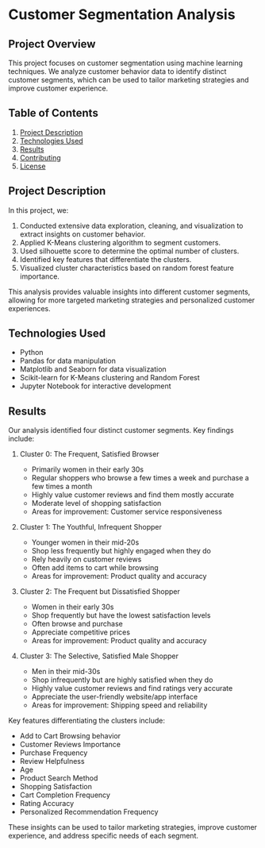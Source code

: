 # Customer Segmentation Analysis

## Project Overview

This project focuses on customer segmentation using machine learning techniques. We analyze customer behavior data to identify distinct customer segments, which can be used to tailor marketing strategies and improve customer experience.

## Table of Contents

1. [Project Description](#project-description)
2. [Technologies Used](#technologies-used)
3. [Results](#results)
4. [Contributing](#contributing)
5. [License](#license)

## Project Description

In this project, we:

1. Conducted extensive data exploration, cleaning, and visualization to extract insights on customer behavior.
2. Applied K-Means clustering algorithm to segment customers.
3. Used silhouette score to determine the optimal number of clusters.
4. Identified key features that differentiate the clusters.
5. Visualized cluster characteristics based on random forest feature importance.

This analysis provides valuable insights into different customer segments, allowing for more targeted marketing strategies and personalized customer experiences.

## Technologies Used

- Python
- Pandas for data manipulation
- Matplotlib and Seaborn for data visualization
- Scikit-learn for K-Means clustering and Random Forest
- Jupyter Notebook for interactive development

## Results

Our analysis identified four distinct customer segments. Key findings include:

1. Cluster 0: The Frequent, Satisfied Browser
   - Primarily women in their early 30s
   - Regular shoppers who browse a few times a week and purchase a few times a month
   - Highly value customer reviews and find them mostly accurate
   - Moderate level of shopping satisfaction
   - Areas for improvement: Customer service responsiveness

2. Cluster 1: The Youthful, Infrequent Shopper
   - Younger women in their mid-20s
   - Shop less frequently but highly engaged when they do
   - Rely heavily on customer reviews
   - Often add items to cart while browsing
   - Areas for improvement: Product quality and accuracy

3. Cluster 2: The Frequent but Dissatisfied Shopper
   - Women in their early 30s
   - Shop frequently but have the lowest satisfaction levels
   - Often browse and purchase
   - Appreciate competitive prices
   - Areas for improvement: Product quality and accuracy

4. Cluster 3: The Selective, Satisfied Male Shopper
   - Men in their mid-30s
   - Shop infrequently but are highly satisfied when they do
   - Highly value customer reviews and find ratings very accurate
   - Appreciate the user-friendly website/app interface
   - Areas for improvement: Shipping speed and reliability

Key features differentiating the clusters include:
- Add to Cart Browsing behavior
- Customer Reviews Importance
- Purchase Frequency
- Review Helpfulness
- Age
- Product Search Method
- Shopping Satisfaction
- Cart Completion Frequency
- Rating Accuracy
- Personalized Recommendation Frequency

These insights can be used to tailor marketing strategies, improve customer experience, and address specific needs of each segment.

